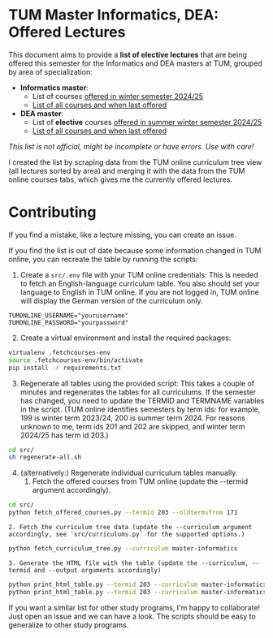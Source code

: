 # TUM Master Informatics, DEA: Offered Lectures

This document aims to provide a **list of elective lectures** that are being offered this semester for the Informatics and DEA masters at TUM, grouped by area of specialization:

- **Informatics master**:
  - List of courses [offered in winter semester 2024/25](https://vuenc.github.io/TUM-Master-Informatics-Offered-Lectures/informatics-ws24-25.html)
  - [List of all courses and when last offered](https://vuenc.github.io/TUM-Master-Informatics-Offered-Lectures/informatics-all.html)
- **DEA master**:
  - List of **elective** courses [offered in summer winter semester 2024/25](https://vuenc.github.io/TUM-Master-Informatics-Offered-Lectures/dea-ws24-25.html)
  - [List of all courses and when last offered](https://vuenc.github.io/TUM-Master-Informatics-Offered-Lectures/dea-all.html)

_This list is not official, might be incomplete or have errors. Use with care!_

I created the list by scraping data from the TUM online curriculum tree view (all lectures sorted by area) and merging it with the data from the TUM online courses tabs, which gives me the currently offered lectures.

# Contributing

If you find a mistake, like a lecture missing, you can create an issue.

If you find the list is out of date because some information changed in TUM online, you can recreate the table by running the scripts:

1. Create a `src/.env` file with your TUM online credentials: This is needed to fetch an English-language curriculum table. You also should set your language to English in TUM online. If you are not logged in, TUM online will display the German version of the curriculum only.

```
TUMONLINE_USERNAME="yourusername"
TUMONLINE_PASSWORD="yourpassword"
```

2. Create a virtual environment and install the required packages:

```sh
virtualenv .fetchcourses-env
source .fetchcourses-env/bin/activate
pip install -r requirements.txt
```

3. Regenerate all tables using the provided script: This takes a couple of minutes and regenerates the tables for all curriculums. If the semester has changed, you need to update the TERMID and TERMNAME variables in the script. (TUM online identifies semesters by term ids: for example, 199 is winter term 2023/24, 200 is summer term 2024. For reasons unknown to me, term ids 201 and 202 are skipped, and winter term 2024/25 has term id 203.)

```sh
cd src/
sh regenerate-all.sh
```

4. (alternatively:) Regenerate individual curriculum tables manually.
    1. Fetch the offered courses from TUM online (update the --termid argument accordingly).
```sh
cd src/
python fetch_offered_courses.py --termid 203 --oldtermsfrom 171
```
    2. Fetch the curriculum tree data (update the --curriculum argument accordingly, see `src/curriculums.py` for the supported options.)
```sh
python fetch_curriculum_tree.py --curriculum master-informatics
```
    3. Generate the HTML file with the table (update the --curriculum, --termid and --output arguments accordingly)
```sh
python print_html_table.py --termid 203 --curriculum master-informatics --output "../informatics-ws24-25.html"
python print_html_table.py --termid 203 --curriculum master-informatics --oldtermsfrom 171 --output ../informatics-all.html
```

If you want a similar list for other study programs, I'm happy to collaborate! Just open an issue and we can have a look. The scripts should be easy to generalize to other study programs.
